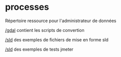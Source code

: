 # processes

Répertoire ressource pour l'administrateur de données

[/gdal](https://github.com/cigalsace/processes/tree/master/gdal "gdal") contient les scripts de convertion

[/sld](https://github.com/cigalsace/processes/tree/master/sld "sld") des exemples de fichiers de mise en forme sld

[/sld](https://github.com/cigalsace/processes/tree/master/jmeter "jmeter") des exemples de tests jmeter
